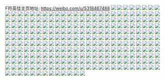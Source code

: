 F符英佳主页地址: https://weibo.com/u/5318467488 
![](https://wx4.sinaimg.cn/mw2000/005NVKlGgy1h8s5741zlej31s035sqv5.jpg) 
![](https://wx4.sinaimg.cn/mw2000/005NVKlGgy1h8s571qozoj32c0340x6p.jpg) 
![](https://wx4.sinaimg.cn/mw2000/005NVKlGgy1h8s5761mwij31s035su0x.jpg) 
![](https://wx4.sinaimg.cn/mw2000/005NVKlGgy1h8s577qxi6j31s02pkhdt.jpg) 
![](https://wx4.sinaimg.cn/mw2000/005NVKlGgy1h8s57coe1pj32802osx6p.jpg) 
![](https://wx4.sinaimg.cn/mw2000/005NVKlGgy1h8s57am5k9j31s02i4e81.jpg) 
![](https://wx4.sinaimg.cn/mw2000/005NVKlGgy1h71qkrwc9yj30u01hc1ed.jpg) 
![](https://wx4.sinaimg.cn/mw2000/005NVKlGgy1h71qkqg2l5j30u01hc7sp.jpg) 
![](https://wx4.sinaimg.cn/mw2000/005NVKlGgy1h71qkt67zgj30u01hcx4d.jpg) 
![](https://wx4.sinaimg.cn/mw2000/005NVKlGgy1h71qkugvzqj30u01hcty8.jpg) 
![](https://wx4.sinaimg.cn/mw2000/005NVKlGgy1h70hadwctrj30u01hce25.jpg) 
![](https://wx4.sinaimg.cn/mw2000/005NVKlGgy1h70haf2rmej30u01hcqpn.jpg) 
![](https://wx4.sinaimg.cn/mw2000/005NVKlGgy1h3uuo85wehj335s35s4qs.jpg) 
![](https://wx4.sinaimg.cn/mw2000/005NVKlGgy1h3uupabi64j335s2yi1l9.jpg) 
![](https://wx4.sinaimg.cn/mw2000/005NVKlGgy1h1k1dc261dj3280280kjm.jpg) 
![](https://wx4.sinaimg.cn/mw2000/005NVKlGgy1h1k1d9s1khj3280280e82.jpg) 
![](https://wx4.sinaimg.cn/mw2000/005NVKlGgy1h1k1d74v6bj3280280e82.jpg) 
![](https://wx4.sinaimg.cn/mw2000/005NVKlGgy1h1k1d4l2fsj3280280kjm.jpg) 
![](https://wx4.sinaimg.cn/mw2000/005NVKlGgy1h14qsemvdcj32c02c0hdu.jpg) 
![](https://wx4.sinaimg.cn/mw2000/005NVKlGgy1h14qsoanjyj32801jcb29.jpg) 
![](https://wx4.sinaimg.cn/mw2000/005NVKlGgy1h14qsglpy4j32c02c0x6p.jpg) 
![](https://wx4.sinaimg.cn/mw2000/005NVKlGgy1h14qsjsrr5j32c02c0b2a.jpg) 
![](https://wx4.sinaimg.cn/mw2000/005NVKlGgy1h14qsinr9bj32yo280qv6.jpg) 
![](https://wx4.sinaimg.cn/mw2000/005NVKlGgy1h14qsl2qkmj32c02c07wi.jpg) 
![](https://wx4.sinaimg.cn/mw2000/005NVKlGgy1h14qspxmvkj32c02c0npd.jpg) 
![](https://wx4.sinaimg.cn/mw2000/005NVKlGgy1h14qsrvni4j32c03407wi.jpg) 
![](https://wx4.sinaimg.cn/mw2000/005NVKlGgy1h14qssnok5j30tk0f60yj.jpg) 
![](https://wx4.sinaimg.cn/mw2000/005NVKlGgy1h0huakb10oj32802804qr.jpg) 
![](https://wx4.sinaimg.cn/mw2000/005NVKlGgy1h0huaou5clj32802804qr.jpg) 
![](https://wx4.sinaimg.cn/mw2000/005NVKlGgy1h0huas9j3bj32802804qr.jpg) 
![](https://wx4.sinaimg.cn/mw2000/005NVKlGgy1h0huagutv4j32802804qr.jpg) 
![](https://wx4.sinaimg.cn/mw2000/005NVKlGgy1h0huav9o55j3280280qv6.jpg) 
![](https://wx4.sinaimg.cn/mw2000/005NVKlGgy1h0huay8hnsj3280280u0y.jpg) 
![](https://wx4.sinaimg.cn/mw2000/005NVKlGgy1h0hub129khj3280280qv6.jpg) 
![](https://wx4.sinaimg.cn/mw2000/005NVKlGgy1h0hub3zc4rj32802801kz.jpg) 
![](https://wx4.sinaimg.cn/mw2000/005NVKlGgy1h0hub6v446j3280280hdu.jpg) 
![](https://wx4.sinaimg.cn/mw2000/005NVKlGgy1gxniz8oyaoj32yo1o0hdt.jpg) 
![](https://wx4.sinaimg.cn/mw2000/005NVKlGgy1gxnizat1k6j31921o0kjl.jpg) 
![](https://wx4.sinaimg.cn/mw2000/005NVKlGgy1gxniz6tchuj31o01o01kx.jpg) 
![](https://wx4.sinaimg.cn/mw2000/005NVKlGgy1gxnizbpmzpj31dj16e1kx.jpg) 
![](https://wx4.sinaimg.cn/mw2000/005NVKlGgy1gxnizcvjz6j32c02c0hdu.jpg) 
![](https://wx4.sinaimg.cn/mw2000/005NVKlGgy1gxnizeyooyj32c03404qr.jpg) 
![](https://wx4.sinaimg.cn/mw2000/005NVKlGgy1gxnizg7qgaj32c02c0qv5.jpg) 
![](https://wx4.sinaimg.cn/mw2000/005NVKlGgy1gxnizhc2qhj31o01o0e81.jpg) 
![](https://wx4.sinaimg.cn/mw2000/005NVKlGgy1gxnizi0xqxj31o01o0x4g.jpg) 
![](https://wx4.sinaimg.cn/mw2000/005NVKlGgy1gxnizj4o3rj31o01o04qp.jpg) 
![](https://wx4.sinaimg.cn/mw2000/005NVKlGgy1gxnizl9pqzj32yo280b2b.jpg) 
![](https://wx4.sinaimg.cn/mw2000/005NVKlGgy1gxnizn0gwij318n210e81.jpg) 
![](https://wx4.sinaimg.cn/mw2000/005NVKlGgy1gxnizpecbyj3280280npe.jpg) 
![](https://wx4.sinaimg.cn/mw2000/005NVKlGgy1gxnizs9h90j3280280b2a.jpg) 
![](https://wx4.sinaimg.cn/mw2000/005NVKlGgy1gxnizzgflkj31o01631kx.jpg) 
![](https://wx4.sinaimg.cn/mw2000/005NVKlGgy1gujnylkyipj61o01o07wh02.jpg) 
![](https://wx4.sinaimg.cn/mw2000/005NVKlGgy1gujnyoz1zcj61o01o01kx02.jpg) 
![](https://wx4.sinaimg.cn/mw2000/005NVKlGgy1gujnynaj1sj61o01o0b2902.jpg) 
![](https://wx4.sinaimg.cn/mw2000/005NVKlGgy1gujnyupnzuj62c0340npe02.jpg) 
![](https://wx4.sinaimg.cn/mw2000/005NVKlGgy1gujnyz309oj618y1o0e8102.jpg) 
![](https://wx4.sinaimg.cn/mw2000/005NVKlGgy1gujnz204m1j61o01o01kx02.jpg) 
![](https://wx4.sinaimg.cn/mw2000/005NVKlGgy1gujnyjqj6vj61o01o0qv502.jpg) 
![](https://wx4.sinaimg.cn/mw2000/005NVKlGgy1gujnz0pnzrj61o01o07wh02.jpg) 
![](https://wx4.sinaimg.cn/mw2000/005NVKlGgy1gujnyriep5j61o01o01ky02.jpg) 
![](https://wx4.sinaimg.cn/mw2000/005NVKlGgy1gufy07heu7j62c02c0kjl02.jpg) 
![](https://wx4.sinaimg.cn/mw2000/005NVKlGgy1gufy0a1fwfj62c02c0kjl02.jpg) 
![](https://wx4.sinaimg.cn/mw2000/005NVKlGgy1gufy0dreqbj62c02c0npd02.jpg) 
![](https://wx4.sinaimg.cn/mw2000/005NVKlGgy1gufy0jh41kj61o01o0b2902.jpg) 
![](https://wx4.sinaimg.cn/mw2000/005NVKlGgy1gufy0g99hzj62c02c0npd02.jpg) 
![](https://wx4.sinaimg.cn/mw2000/005NVKlGgy1gufy0lxfh9j61o01o0e8102.jpg) 
![](https://wx4.sinaimg.cn/mw2000/005NVKlGgy1gufy0p834dj61o01o0e8102.jpg) 
![](https://wx4.sinaimg.cn/mw2000/005NVKlGgy1gufy0wtgkaj61o01o0kjl02.jpg) 
![](https://wx4.sinaimg.cn/mw2000/005NVKlGgy1gufy0sr1khj61o01o0e8102.jpg) 
![](https://wx4.sinaimg.cn/mw2000/005NVKlGgy1guch0ril0mj60u00u044802.jpg) 
![](https://wx4.sinaimg.cn/mw2000/005NVKlGgy1guch0u3vhvj60u00u0n1y02.jpg) 
![](https://wx4.sinaimg.cn/mw2000/005NVKlGgy1guch0ksmnqj60u00u0q6u02.jpg) 
![](https://wx4.sinaimg.cn/mw2000/005NVKlGgy1guch0paujij60u0140th502.jpg) 
![](https://wx4.sinaimg.cn/mw2000/005NVKlGgy1gu7uikb8qkj30u00u0gr4.jpg) 
![](https://wx4.sinaimg.cn/mw2000/005NVKlGgy1gu7uijbywej30u00u00y7.jpg) 
![](https://wx4.sinaimg.cn/mw2000/005NVKlGgy1gu7uili71dj30u00u0dma.jpg) 
![](https://wx4.sinaimg.cn/mw2000/005NVKlGgy1gteyssieqoj30u00u0gpj.jpg) 
![](https://wx4.sinaimg.cn/mw2000/005NVKlGgy1gteyss1lulj30u00u00yd.jpg) 
![](https://wx4.sinaimg.cn/mw2000/005NVKlGgy1gteyssyg9uj30u00u00xh.jpg) 
![](https://wx4.sinaimg.cn/mw2000/005NVKlGgy1gstiyncmn6j30u0140tg6.jpg) 
![](https://wx4.sinaimg.cn/mw2000/005NVKlGgy1gstiynwnskj30u0140ahh.jpg) 
![](https://wx4.sinaimg.cn/mw2000/005NVKlGgy1gstiympes4j30u0140gsj.jpg) 
![](https://wx4.sinaimg.cn/mw2000/005NVKlGgy1gstiyoefcxj30u0140jyb.jpg) 
![](https://wx4.sinaimg.cn/mw2000/005NVKlGgy1grybhl6jjxj30u00u0ah0.jpg) 
![](https://wx4.sinaimg.cn/mw2000/005NVKlGgy1grw2lqwyu2j60u00u0qc402.jpg) 
![](https://wx4.sinaimg.cn/mw2000/005NVKlGgy1grw2lq2s13j30u00u012p.jpg) 
![](https://wx4.sinaimg.cn/mw2000/005NVKlGgy1grw2lra1yrj30u00u0126.jpg) 
![](https://wx4.sinaimg.cn/mw2000/005NVKlGgy1grw2lru236j30u00u0woj.jpg) 
![](https://wx4.sinaimg.cn/mw2000/005NVKlGgy1grjwxifjjaj30u0140wna.jpg) 
![](https://wx4.sinaimg.cn/mw2000/005NVKlGgy1grjwx3zzbqj30u00u0gul.jpg) 
![](https://wx4.sinaimg.cn/mw2000/005NVKlGgy1grjwx4uxftj30u00u0ti4.jpg) 
![](https://wx4.sinaimg.cn/mw2000/005NVKlGgy1grjwx6j045j30u00u07bb.jpg) 
![](https://wx4.sinaimg.cn/mw2000/005NVKlGgy1grjwx5kpokj30u00u0jyz.jpg) 
![](https://wx4.sinaimg.cn/mw2000/005NVKlGgy1grjwxh9ms8j30u014047h.jpg) 
![](https://wx4.sinaimg.cn/mw2000/005NVKlGgy1grgni8xvz6j30n03eo7wh.jpg) 
![](https://wx4.sinaimg.cn/mw2000/005NVKlGgy1grgni6z7uqj60n01x0hcd02.jpg) 
![](https://wx4.sinaimg.cn/mw2000/005NVKlGgy1grgni7elcoj30n01a0wt7.jpg) 
![](https://wx4.sinaimg.cn/mw2000/005NVKlGgy1grgni87th9j30n01x0x19.jpg) 
![](https://wx4.sinaimg.cn/mw2000/005NVKlGgy1gqye60nytpj31o01o07wh.jpg) 
![](https://wx4.sinaimg.cn/mw2000/005NVKlGgy1gqye61mlquj31o01o04qp.jpg) 
![](https://wx4.sinaimg.cn/mw2000/005NVKlGgy1gqye629bn4j31o01o04qp.jpg) 
![](https://wx4.sinaimg.cn/mw2000/005NVKlGgy1gqwtsg252zj30u01fganf.jpg) 
![](https://wx4.sinaimg.cn/mw2000/005NVKlGgy1gqwtsgp383j30u00u0dpl.jpg) 
![](https://wx4.sinaimg.cn/mw2000/005NVKlGgy1gqwtshcpr5j30u00u0480.jpg) 
![](https://wx4.sinaimg.cn/mw2000/005NVKlGgy1gqwtsiav08j30u00u0gvc.jpg) 
![](https://wx4.sinaimg.cn/mw2000/005NVKlGgy1gqpwbkwgq1j30u00u044s.jpg) 
![](https://wx4.sinaimg.cn/mw2000/005NVKlGgy1gqpwbm7o6oj30u00u00yx.jpg) 
![](https://wx4.sinaimg.cn/mw2000/005NVKlGgy1gpvs5pnez6j30n01dsafa.jpg) 
![](https://wx4.sinaimg.cn/mw2000/005NVKlGgy1gpvs5qe6vhj30n01ds7a7.jpg) 
![](https://wx4.sinaimg.cn/mw2000/005NVKlGgy1gpvs5rxfhxj31sc2ds4md.jpg) 
![](https://wx4.sinaimg.cn/mw2000/005NVKlGgy1gpvs5ui3h0j33402c0e81.jpg) 
![](https://wx4.sinaimg.cn/mw2000/005NVKlGgy1gpmrspqyclj30u00u04bg.jpg) 
![](https://wx4.sinaimg.cn/mw2000/005NVKlGgy1gpmrss1j6mj30u00u0k3y.jpg) 
![](https://wx4.sinaimg.cn/mw2000/005NVKlGgy1gpmrsspt4tj30u00u0tlt.jpg) 
![](https://wx4.sinaimg.cn/mw2000/005NVKlGgy1gpmrstse1mj30u00u0tky.jpg) 
![](https://wx4.sinaimg.cn/mw2000/005NVKlGgy1gpmrsuhz96j30u00u0na4.jpg) 
![](https://wx4.sinaimg.cn/mw2000/005NVKlGgy1gpmrsv8sbbj30u00u0wrt.jpg) 
![](https://wx4.sinaimg.cn/mw2000/005NVKlGgy1gpg7ntf3vnj30u00u0tm5.jpg) 
![](https://wx4.sinaimg.cn/mw2000/005NVKlGgy1gpg7nutssij30u00u0n7h.jpg) 
![](https://wx4.sinaimg.cn/mw2000/005NVKlGgy1gpg7nvbwo5j30u00u0k1r.jpg) 
![](https://wx4.sinaimg.cn/mw2000/005NVKlGgy1gpg7nvs8mqj30u00u0dq0.jpg) 
![](https://wx4.sinaimg.cn/mw2000/005NVKlGgy1gpg7nx1vr2j30u00u0ajn.jpg) 
![](https://wx4.sinaimg.cn/mw2000/005NVKlGgy1gpg7nsxytdj30u00u0akr.jpg) 
![](https://wx4.sinaimg.cn/mw2000/005NVKlGgy1gpg7nwngt4j30u00u07bu.jpg) 
![](https://wx4.sinaimg.cn/mw2000/005NVKlGgy1gpg7nxh8rij30u00u0qe4.jpg) 
![](https://wx4.sinaimg.cn/mw2000/005NVKlGgy1gpg7nw7a1lj30u00u0ami.jpg) 
![](https://wx4.sinaimg.cn/mw2000/005NVKlGgy1gp9umawegtj31400u0tpv.jpg) 
![](https://wx4.sinaimg.cn/mw2000/005NVKlGgy1gp9um9k70rj30u00u0n9p.jpg) 
![](https://wx4.sinaimg.cn/mw2000/005NVKlGgy1gp9uma55oej31400u0aqw.jpg) 
![](https://wx4.sinaimg.cn/mw2000/005NVKlGgy1gp9uoqqwluj30u00u0na3.jpg) 
![](https://wx4.sinaimg.cn/mw2000/005NVKlGgy1gp9uoq4t0ej30us0u0tkh.jpg) 
![](https://wx4.sinaimg.cn/mw2000/005NVKlGgy1gp9uor8l5rj30u00u0amx.jpg) 
![](https://wx4.sinaimg.cn/mw2000/005NVKlGgy1gp1p7g5x7gj30u00u048z.jpg) 
![](https://wx4.sinaimg.cn/mw2000/005NVKlGgy1gp1p727pacj30u00vkqi7.jpg) 
![](https://wx4.sinaimg.cn/mw2000/005NVKlGgy1gp1p7cd5zhj30u00u0neb.jpg) 
![](https://wx4.sinaimg.cn/mw2000/005NVKlGgy1gp1p7nfccsj30u00u0gwe.jpg) 
![](https://wx4.sinaimg.cn/mw2000/005NVKlGgy1gp1p7u0tlaj30u00u0163.jpg) 
![](https://wx4.sinaimg.cn/mw2000/005NVKlGgy1gp1p7r6xn7j30u00u0wqb.jpg) 
![](https://wx4.sinaimg.cn/mw2000/005NVKlGgy1gopi0kwso4j30u00u0dqr.jpg) 
![](https://wx4.sinaimg.cn/mw2000/005NVKlGgy1gopi0kb8ngj30u00u0wkw.jpg) 
![](https://wx4.sinaimg.cn/mw2000/005NVKlGgy1gopi0lh7nvj30u00u0n86.jpg) 
![](https://wx4.sinaimg.cn/mw2000/005NVKlGgy1gokm89c92oj30u00u0164.jpg) 
![](https://wx4.sinaimg.cn/mw2000/005NVKlGgy1gokm8rwyquj30u00u0wrc.jpg) 
![](https://wx4.sinaimg.cn/mw2000/005NVKlGgy1gokm8k9l95j30u00u016d.jpg) 
![](https://wx4.sinaimg.cn/mw2000/005NVKlGgy1gokm8mynk2j30u00u0dn8.jpg) 
![](https://wx4.sinaimg.cn/mw2000/005NVKlGgy1gokm8dqtdkj30u00u013l.jpg) 
![](https://wx4.sinaimg.cn/mw2000/005NVKlGgy1gokm85nfelj30u00u0gz9.jpg) 
![](https://wx4.sinaimg.cn/mw2000/005NVKlGgy1go9gi5xehkj30u00u07fq.jpg) 
![](https://wx4.sinaimg.cn/mw2000/005NVKlGgy1go9gi5fnq4j30n01dsnbq.jpg) 
![](https://wx4.sinaimg.cn/mw2000/005NVKlGgy1go9gi6cwa8j31170pqtke.jpg) 
![](https://wx4.sinaimg.cn/mw2000/005NVKlGly1gnkw8xh8alj33402c0e81.jpg) 
![](https://wx4.sinaimg.cn/mw2000/005NVKlGly1gnkw90z8m3j33402c0e81.jpg) 
![](https://wx4.sinaimg.cn/mw2000/005NVKlGgy1gnf9uf0ovtj30n01a07g3.jpg) 
![](https://wx4.sinaimg.cn/mw2000/005NVKlGgy1gnf9uedg6dj30u10u0n4t.jpg) 
![](https://wx4.sinaimg.cn/mw2000/005NVKlGgy1gnf9ufl3p3j30u10u0grl.jpg) 
![](https://wx4.sinaimg.cn/mw2000/005NVKlGgy1gnf9ug7nhlj30u014047y.jpg) 
![](https://wx4.sinaimg.cn/mw2000/005NVKlGgy1gnf9uguxm2j30u0140n5y.jpg) 
![](https://wx4.sinaimg.cn/mw2000/005NVKlGgy1gnf9uhr2wfj30u0140qbr.jpg) 
![](https://wx4.sinaimg.cn/mw2000/005NVKlGgy1gnf9uiows6j30u0140qc9.jpg) 
![](https://wx4.sinaimg.cn/mw2000/005NVKlGgy1gnf9ujiz7uj30u0140484.jpg) 
![](https://wx4.sinaimg.cn/mw2000/005NVKlGgy1gnf9uk65nrj30u0140480.jpg) 
![](https://wx4.sinaimg.cn/mw2000/005NVKlGgy1gn5qdsaz2vj32c0340u0x.jpg) 
![](https://wx4.sinaimg.cn/mw2000/005NVKlGgy1gn5qdtcj3hj32c0340u0x.jpg) 
![](https://wx4.sinaimg.cn/mw2000/005NVKlGgy1gn5qdu21fdj31o01o0qv5.jpg) 
![](https://wx4.sinaimg.cn/mw2000/005NVKlGgy1gn5qdv9p4qj31o01o0npd.jpg) 
![](https://wx4.sinaimg.cn/mw2000/005NVKlGgy1gm6vukjc5yj31o01o0e81.jpg) 
![](https://wx4.sinaimg.cn/mw2000/005NVKlGgy1gkt9fwl0ysj32yo280x6s.jpg) 
![](https://wx4.sinaimg.cn/mw2000/005NVKlGgy1gkt9g0kkcrj32yo280hdw.jpg) 
![](https://wx4.sinaimg.cn/mw2000/005NVKlGgy1gkt9g5qyzij32yo280hdw.jpg) 
![](https://wx4.sinaimg.cn/mw2000/005NVKlGgy1gkt9grib47j31pt17n7wh.jpg) 
![](https://wx4.sinaimg.cn/mw2000/005NVKlGgy1gkt9gihqduj32yo2804qs.jpg) 
![](https://wx4.sinaimg.cn/mw2000/005NVKlGgy1gkt9fs4j88j320r1kiqv5.jpg) 
![](https://wx4.sinaimg.cn/mw2000/005NVKlGgy1gkt9g9p0gzj32yo2801l0.jpg) 
![](https://wx4.sinaimg.cn/mw2000/005NVKlGgy1gkt9gq7lhqj32yo280kjn.jpg) 
![](https://wx4.sinaimg.cn/mw2000/005NVKlGgy1gkt9guieyvj32yo280npg.jpg) 
![](https://wx4.sinaimg.cn/mw2000/005NVKlGgy1gidcsvckn6j30rs15n12j.jpg) 
![](https://wx4.sinaimg.cn/mw2000/005NVKlGgy1gidcsuxdxuj30rs1qhaw2.jpg) 
![](https://wx4.sinaimg.cn/mw2000/005NVKlGgy1gi458z7c48j32802yoqv6.jpg) 
![](https://wx4.sinaimg.cn/mw2000/005NVKlGgy1gi4597leruj32802yoqv6.jpg) 
![](https://wx4.sinaimg.cn/mw2000/005NVKlGgy1gi458p0cmbj32802yoe83.jpg) 
![](https://wx4.sinaimg.cn/mw2000/005NVKlGgy1gi459hhwa3j32802yoe83.jpg) 
![](https://wx4.sinaimg.cn/mw2000/005NVKlGgy1gi458r3vw8j30rs15n4bv.jpg) 
![](https://wx4.sinaimg.cn/mw2000/005NVKlGgy1gi459r9ox6j32802yob2b.jpg) 
![](https://wx4.sinaimg.cn/mw2000/005NVKlGgy1gi45a3l2j2j32802yo7wk.jpg) 
![](https://wx4.sinaimg.cn/mw2000/005NVKlGgy1gi45ad50aij32802yo4qr.jpg) 
![](https://wx4.sinaimg.cn/mw2000/005NVKlGgy1gi45ap1bmej32yo2804qs.jpg) 
![](https://wx4.sinaimg.cn/mw2000/005NVKlGgy1ghtq2u3ddkj32802yo4qq.jpg) 
![](https://wx4.sinaimg.cn/mw2000/005NVKlGgy1ghtq2nnvg3j32802yo4qq.jpg) 
![](https://wx4.sinaimg.cn/mw2000/005NVKlGgy1ghrcn8ax6aj31o01o0npd.jpg) 
![](https://wx4.sinaimg.cn/mw2000/005NVKlGgy1ghrcndlx5aj31o01o0u0x.jpg) 
![](https://wx4.sinaimg.cn/mw2000/005NVKlGgy1ghrcnid3qaj31o01o0kjl.jpg) 
![](https://wx4.sinaimg.cn/mw2000/005NVKlGgy1ghrcnn37imj31o01o0kjl.jpg) 
![](https://wx4.sinaimg.cn/mw2000/005NVKlGgy1ghrcn3c23ij31o01o0npd.jpg) 
![](https://wx4.sinaimg.cn/mw2000/005NVKlGgy1ghrco8y7jmj31o01o0npd.jpg) 
![](https://wx4.sinaimg.cn/mw2000/005NVKlGgy1ghrco42s5cj31o01o0npd.jpg) 
![](https://wx4.sinaimg.cn/mw2000/005NVKlGgy1ghrcoqb8prj31o01o0kjl.jpg) 
![](https://wx4.sinaimg.cn/mw2000/005NVKlGgy1ghrcp54wfxj31o01o0e81.jpg) 
![](https://wx4.sinaimg.cn/mw2000/005NVKlGgy1ghi6pacowfj32t225tqv6.jpg) 
![](https://wx4.sinaimg.cn/mw2000/005NVKlGgy1ghi6q4dv41j32yo2807wp.jpg) 
![](https://wx4.sinaimg.cn/mw2000/005NVKlGgy1ghi6qzmrhvj32yo280u15.jpg) 
![](https://wx4.sinaimg.cn/mw2000/005NVKlGgy1ghi6rv8hwlj32yo2804qy.jpg) 
![](https://wx4.sinaimg.cn/mw2000/005NVKlGgy1ghi6up0jfrj32ds1sce86.jpg) 
![](https://wx4.sinaimg.cn/mw2000/005NVKlGgy1ghi6p0t8asj31o01o0kjo.jpg) 
![](https://wx4.sinaimg.cn/mw2000/005NVKlGgy1ghi6u41x18j32802yo4qz.jpg) 
![](https://wx4.sinaimg.cn/mw2000/005NVKlGgy1ghi6vnv9q5j32yo280e8b.jpg) 
![](https://wx4.sinaimg.cn/mw2000/005NVKlGgy1ghi6t4php3j32802yokjw.jpg) 
![](https://wx4.sinaimg.cn/mw2000/005NVKlGgy1gh5l1zjvkwj32yo2807wq.jpg) 
![](https://wx4.sinaimg.cn/mw2000/005NVKlGgy1gh5l2y2cl7j32yo2804qy.jpg) 
![](https://wx4.sinaimg.cn/mw2000/005NVKlGgy1gh5l3oak3kj32802yokju.jpg) 
![](https://wx4.sinaimg.cn/mw2000/005NVKlGgy1gh5l1en4auj32802yo7wq.jpg) 
![](https://wx4.sinaimg.cn/mw2000/005NVKlGgy1gh5l4p7w0pj32yo280he2.jpg) 
![](https://wx4.sinaimg.cn/mw2000/005NVKlGgy1gh5l6m52voj32yo280b2i.jpg) 
![](https://wx4.sinaimg.cn/mw2000/005NVKlGgy1gh5l6qtbdfj33402c07wh.jpg) 
![](https://wx4.sinaimg.cn/mw2000/005NVKlGgy1gh5l6uu5c4j33402c0e81.jpg) 
![](https://wx4.sinaimg.cn/mw2000/005NVKlGgy1gh5l6y1nhij33402c04qp.jpg) 
![](https://wx4.sinaimg.cn/mw2000/005NVKlGgy1gglvuw49mxj31zk1hokjl.jpg) 
![](https://wx4.sinaimg.cn/mw2000/005NVKlGgy1gglvv12umvj31z41hcb29.jpg) 
![](https://wx4.sinaimg.cn/mw2000/005NVKlGgy1gglvuzsbphj31zk1hokjl.jpg) 
![](https://wx4.sinaimg.cn/mw2000/005NVKlGgy1gglvv432fsj31hc140wwc.jpg) 
![](https://wx4.sinaimg.cn/mw2000/005NVKlGgy1gglvuy6149j31zk1honpd.jpg) 
![](https://wx4.sinaimg.cn/mw2000/005NVKlGgy1gglvutl9rlj31hc140h59.jpg) 
![](https://wx4.sinaimg.cn/mw2000/005NVKlGgy1ggcyuoon4rj32c0340b29.jpg) 
![](https://wx4.sinaimg.cn/mw2000/005NVKlGgy1ggcyuptuxfj32c0340hdt.jpg) 
![](https://wx4.sinaimg.cn/mw2000/005NVKlGgy1ggcyuqulhyj32c0340b29.jpg) 
![](https://wx4.sinaimg.cn/mw2000/005NVKlGgy1ggcyury4ttj32c0340kjl.jpg) 
![](https://wx4.sinaimg.cn/mw2000/005NVKlGgy1ggan23fv3fj31400u0gw0.jpg) 
![](https://wx4.sinaimg.cn/mw2000/005NVKlGgy1ggan23xakcj31400u0n8g.jpg) 
![](https://wx4.sinaimg.cn/mw2000/005NVKlGgy1ggan24kkksj31400u07ei.jpg) 
![](https://wx4.sinaimg.cn/mw2000/005NVKlGgy1ggan254eybj31400u07er.jpg) 
![](https://wx4.sinaimg.cn/mw2000/005NVKlGgy1ggan25kl1gj30u0140wod.jpg) 
![](https://wx4.sinaimg.cn/mw2000/005NVKlGgy1ggan260gg9j30u0140gvl.jpg) 
![](https://wx4.sinaimg.cn/mw2000/005NVKlGgy1gfk7bwp17uj31o01o0u0x.jpg) 
![](https://wx4.sinaimg.cn/mw2000/005NVKlGgy1gfk7byzcfbj31o01o0qu6.jpg) 
![](https://wx4.sinaimg.cn/mw2000/005NVKlGgy1gfk7bva7ruj31o01o0u0x.jpg) 
![](https://wx4.sinaimg.cn/mw2000/005NVKlGgy1gfk7c010aej31o01o0hd6.jpg) 
![](https://wx4.sinaimg.cn/mw2000/005NVKlGgy1gfk7by6kptj32c02c0e82.jpg) 
![](https://wx4.sinaimg.cn/mw2000/005NVKlGgy1gfk7c0q3prj31o01o01k5.jpg) 
![](https://wx4.sinaimg.cn/mw2000/005NVKlGgy1gcuvhcqedgj32c0340u0z.jpg) 
![](https://wx4.sinaimg.cn/mw2000/005NVKlGgy1gcuvheqzhwj31o0280b29.jpg) 
![](https://wx4.sinaimg.cn/mw2000/005NVKlGgy1gcuvhg6zkij31o02807wh.jpg) 
![](https://wx4.sinaimg.cn/mw2000/005NVKlGgy1gcuvh5chynj31o0280e81.jpg) 
![](https://wx4.sinaimg.cn/mw2000/005NVKlGgy1gcuvhhwpxzj31o0280b29.jpg) 
![](https://wx4.sinaimg.cn/mw2000/005NVKlGgy1gcuvhj6sb3j31o02807wh.jpg) 
![](https://wx4.sinaimg.cn/mw2000/005NVKlGgy1gc0kbjp1x4j30u0140wvx.jpg) 
![](https://wx4.sinaimg.cn/mw2000/005NVKlGgy1g9mrjk7107j313x0u0n6j.jpg) 
![](https://wx4.sinaimg.cn/mw2000/005NVKlGgy1g9mrjuwneqj313x0u0aj0.jpg) 
![](https://wx4.sinaimg.cn/mw2000/005NVKlGgy1g9mrk74o93j30u0140aik.jpg) 
![](https://wx4.sinaimg.cn/mw2000/005NVKlGgy1g9mrkb1nptj31400u0wnj.jpg) 
![](https://wx4.sinaimg.cn/mw2000/005NVKlGgy1g9mrkf5e60j31400u0n51.jpg) 
![](https://wx4.sinaimg.cn/mw2000/005NVKlGgy1g9mrj1zujzj30u0140jy7.jpg) 
![](https://wx4.sinaimg.cn/mw2000/005NVKlGgy1g60dh93g2pj31o0280b2a.jpg) 
![](https://wx4.sinaimg.cn/mw2000/005NVKlGgy1g60dha7w8sj31o02804qq.jpg) 
![](https://wx4.sinaimg.cn/mw2000/005NVKlGgy1g60dhb5r0lj31o02804qq.jpg) 
![](https://wx4.sinaimg.cn/mw2000/005NVKlGgy1g60dhbxlqyj31o02804qq.jpg) 
![](https://wx4.sinaimg.cn/mw2000/005NVKlGgy1g60dhcqshxj31o02807wi.jpg) 
![](https://wx4.sinaimg.cn/mw2000/005NVKlGgy1g60dhdq6d1j31o02807wi.jpg) 
![](https://wx4.sinaimg.cn/mw2000/005NVKlGgy1g60dh8c22gj31o02807wi.jpg) 
![](https://wx4.sinaimg.cn/mw2000/005NVKlGgy1g60dhei0ahj31o02804qq.jpg) 
![](https://wx4.sinaimg.cn/mw2000/005NVKlGgy1g60dhf4of1j327u1o0npd.jpg) 
![](https://wx4.sinaimg.cn/mw2000/005NVKlGgy1g5qdcloa6dj31400u0wvi.jpg) 
![](https://wx4.sinaimg.cn/mw2000/005NVKlGgy1g5qdcm60gkj31400u0qk4.jpg) 
![](https://wx4.sinaimg.cn/mw2000/005NVKlGgy1g5qdcl1llaj31400u0qj7.jpg) 
![](https://wx4.sinaimg.cn/mw2000/005NVKlGgy1g5qdcmk0kzj31400u017a.jpg) 
![](https://wx4.sinaimg.cn/mw2000/005NVKlGgy1g5qdcn7a08j31400u07i0.jpg) 
![](https://wx4.sinaimg.cn/mw2000/005NVKlGgy1g5qdcnsr3gj31400u0ncg.jpg) 
![](https://wx4.sinaimg.cn/mw2000/005NVKlGgy1g5gmnpw8wpj30u00u0q89.jpg) 
![](https://wx4.sinaimg.cn/mw2000/005NVKlGgy1g5gmnq533gj30u00u0jwr.jpg) 
![](https://wx4.sinaimg.cn/mw2000/005NVKlGgy1g5gmnpcimuj30u00u0dkz.jpg) 
![](https://wx4.sinaimg.cn/mw2000/005NVKlGgy1g5gmnqg43kj30u00u0440.jpg) 
![](https://wx4.sinaimg.cn/mw2000/005NVKlGgy1g5ejqaneorj31400u0gun.jpg) 
![](https://wx4.sinaimg.cn/mw2000/005NVKlGgy1g5ejqb12o5j31400u07di.jpg) 
